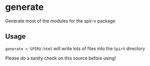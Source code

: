 # generate

Generate most of the modules for the spir-v package

## Usage

`generate < SPIRV.html` will write lots of files into the `SpirV` directory

Please do a sanity check on this source before using!

